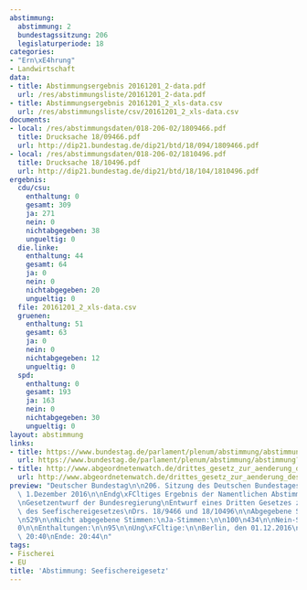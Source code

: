 ```yaml
---
abstimmung:
  abstimmung: 2
  bundestagssitzung: 206
  legislaturperiode: 18
categories:
- "Ern\xE4hrung"
- Landwirtschaft
data:
- title: Abstimmungsergebnis 20161201_2-data.pdf
  url: /res/abstimmungsliste/20161201_2-data.pdf
- title: Abstimmungsergebnis 20161201_2_xls-data.csv
  url: /res/abstimmungsliste/csv/20161201_2_xls-data.csv
documents:
- local: /res/abstimmungsdaten/018-206-02/1809466.pdf
  title: Drucksache 18/09466.pdf
  url: http://dip21.bundestag.de/dip21/btd/18/094/1809466.pdf
- local: /res/abstimmungsdaten/018-206-02/1810496.pdf
  title: Drucksache 18/10496.pdf
  url: http://dip21.bundestag.de/dip21/btd/18/104/1810496.pdf
ergebnis:
  cdu/csu:
    enthaltung: 0
    gesamt: 309
    ja: 271
    nein: 0
    nichtabgegeben: 38
    ungueltig: 0
  die.linke:
    enthaltung: 44
    gesamt: 64
    ja: 0
    nein: 0
    nichtabgegeben: 20
    ungueltig: 0
  file: 20161201_2_xls-data.csv
  gruenen:
    enthaltung: 51
    gesamt: 63
    ja: 0
    nein: 0
    nichtabgegeben: 12
    ungueltig: 0
  spd:
    enthaltung: 0
    gesamt: 193
    ja: 163
    nein: 0
    nichtabgegeben: 30
    ungueltig: 0
layout: abstimmung
links:
- title: https://www.bundestag.de/parlament/plenum/abstimmung/abstimmung?id=432
  url: https://www.bundestag.de/parlament/plenum/abstimmung/abstimmung?id=432
- title: http://www.abgeordnetenwatch.de/drittes_gesetz_zur_aenderung_des_seefischereigesetzes-1105-827.html
  url: http://www.abgeordnetenwatch.de/drittes_gesetz_zur_aenderung_des_seefischereigesetzes-1105-827.html
preview: "Deutscher Bundestag\n\n206. Sitzung des Deutschen Bundestages\nam Donnerstag,\
  \ 1.Dezember 2016\n\nEndg\xFCltiges Ergebnis der Namentlichen Abstimmung Nr. 2\n\
  \nGesetzentwurf der Bundesregierung\nEntwurf eines Dritten Gesetzes zur \xC4nderung\
  \ des Seefischereigesetzes\nDrs. 18/9466 und 18/10496\n\nAbgegebene Stimmen insgesamt:\n\
  \n529\n\nNicht abgegebene Stimmen:\nJa-Stimmen:\n\n100\n434\n\nNein-Stimmen:\n\n\
  0\n\nEnthaltungen:\n\n95\n\nUng\xFCltige:\n\nBerlin, den 01.12.2016\n\n0\n\nBeginn:\
  \ 20:40\nEnde: 20:44\n"
tags:
- Fischerei
- EU
title: 'Abstimmung: Seefischereigesetz'
---
```

